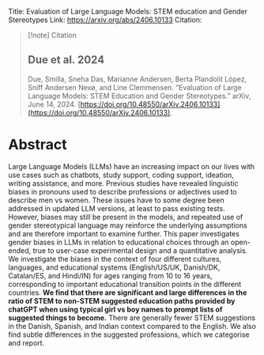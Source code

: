 Title: Evaluation of Large Language Models: STEM education and Gender Stereotypes
Link: https://arxiv.org/abs/2406.10133
Citation: 
> [!note] Citation
> ## Due et al. 2024
> Due, Smilla, Sneha Das, Marianne Andersen, Berta Plandolit López, Sniff Andersen Nexø, and Line Clemmensen. “Evaluation of Large Language Models: STEM Education and Gender Stereotypes.” arXiv, June 14, 2024. [https://doi.org/10.48550/arXiv.2406.10133](https://doi.org/10.48550/arXiv.2406.10133).

# Abstract
Large Language Models (LLMs) have an increasing impact on our lives with use cases such as chatbots, study support, coding support, ideation, writing assistance, and more. Previous studies have revealed linguistic biases in pronouns used to describe professions or adjectives used to describe men vs women. These issues have to some degree been addressed in updated LLM versions, at least to pass existing tests. However, biases may still be present in the models, and repeated use of gender stereotypical language may reinforce the underlying assumptions and are therefore important to examine further. This paper investigates gender biases in LLMs in relation to educational choices through an open-ended, true to user-case experimental design and a quantitative analysis. We investigate the biases in the context of four different cultures, languages, and educational systems (English/US/UK, Danish/DK, Catalan/ES, and Hindi/IN) for ages ranging from 10 to 16 years, corresponding to important educational transition points in the different countries. **We find that there are significant and large differences in the ratio of STEM to non-STEM suggested education paths provided by chatGPT when using typical girl vs boy names to prompt lists of suggested things to become.** There are generally fewer STEM suggestions in the Danish, Spanish, and Indian context compared to the English. We also find subtle differences in the suggested professions, which we categorise and report.